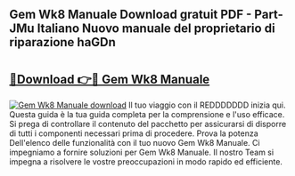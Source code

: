 ## Gem Wk8 Manuale Download gratuit PDF - Part-JMu Italiano Nuovo manuale del proprietario di riparazione haGDn

# <h2><a href="http://dfa47cy.blite.top/?on=Gem+Wk8+Manuale">🔗Download 👉🔴 Gem Wk8 Manuale</a></h2>

[![Gem Wk8 Manuale download](https://i.imgur.com/lujVjoI.png)](http://dfa47cy.blite.top/?on=Gem+Wk8+Manuale)
Il tuo viaggio con il REDDDDDDD inizia qui. Questa guida è la tua guida completa per la comprensione e l'uso efficace. Si prega di controllare il contenuto del pacchetto per assicurarsi di disporre di tutti i componenti necessari prima di procedere. Prova la potenza Dell'elenco delle funzionalità con il tuo nuovo Gem Wk8 Manuale. Ci impegniamo a fornire soluzioni per Gem Wk8 Manuale. Il nostro Team si impegna a risolvere le vostre preoccupazioni in modo rapido ed efficiente.
